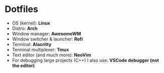# Dotfiles
* OS (kernel): **Linux**
* Distro: **Arch**
* Window manager: **AwesomeWM**
* Window switcher & launcher: **Rofi**
* Terminal: **Alacritty**
* Terminal multiplexer: **Tmux**
* Text editor (and much more): **NeoVim**
* For debugging large projects (C++) I also use: **VSCode debugger (not the editor)**
